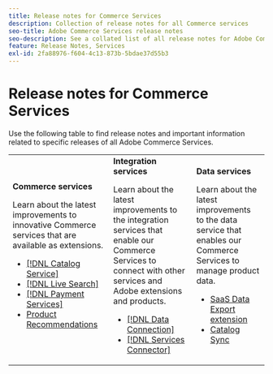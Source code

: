 ```yaml
---
title: Release notes for Commerce Services
description: Collection of release notes for all Commerce services
seo-title: Adobe Commerce Services release notes
seo-description: See a collated list of all release notes for Adobe Commerce Services and related data and integration services.
feature: Release Notes, Services
exl-id: 2fa88976-f604-4c13-873b-5bdae37d55b3
---
```

# Release notes for Commerce Services

Use the following table to find release notes and important information related to specific releases of all Adobe Commerce Services.

<table>
  <tbody>
    <tr>
      <td><strong>Commerce services</strong>
        <p>Learn about the latest improvements to innovative Commerce services that are available as extensions.</p>
          <ul>
            <li><a href="https://experienceleague.adobe.com/docs/commerce/catalog-service/release-notes.html">[!DNL Catalog Service]</a></li>
            <li><a href="https://experienceleague.adobe.com/docs/commerce/live-search/release-notes.html">[!DNL Live Search]</a></li>
            <li><a href="https://experienceleague.adobe.com/docs/commerce/payment-services/release-notes.html">[!DNL Payment Services]</a></li>
            <li><a href="https://experienceleague.adobe.com/docs/commerce/product-recommendations/release-notes.html">Product Recommendations</a></li>
          </ul>
        </td>
      <td><strong>Integration services</strong>
        <p>Learn about the latest improvements to the integration services that enable our Commerce Services to connect with other services and Adobe extensions and products.</p>
          <ul>
            <li><a href="https://experienceleague.adobe.com/docs/commerce/data-connection/release-notes.html">[!DNL Data Connection]</a></li>
            <li><a href="https://experienceleague.adobe.com/docs/commerce/user-guides/saas.html">[!DNL Services Connector]</a></li>
          </ul>
      </td>
      <td><strong>Data services</strong>
        <p>Learn about the latest improvements to the data service that enables our Commerce Services to manage product data.</p>
          <ul>
           <li><a href="https://experienceleague.adobe.com/en/docs/commerce/saas-data-export/release-notes">SaaS Data Export extension</a></li>
            <li><a href="https://experienceleague.adobe.com/docs/commerce/user-guides/data-services/catalog-sync.html">Catalog Sync</a></li>
          </ul>
      </td>
    </tr>
  </tbody>
</table>
